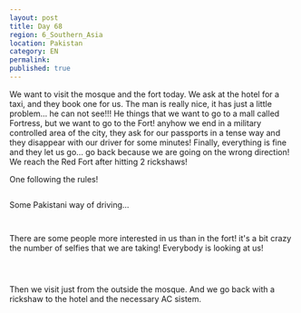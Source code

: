 ```yaml
---
layout: post
title: Day 68
region: 6_Southern_Asia
location: Pakistan
category: EN
permalink:
published: true
---
```


We want to visit the mosque and the fort today. We ask at the hotel for a taxi, and they book one for us. The man is really nice, it has just a little problem... he can not see!!! He things that we want to go to a mall called Fortress, but we want to go to the Fort! anyhow we end in a military controlled area of the city, they ask for our passports in a tense way and they disappear with our driver for some minutes! Finally, everything is fine and they let us go... go back because we are going on the wrong direction! We reach the Red Fort after hitting 2 rickshaws!

One following the rules!

<p><a
href="https://lh3.googleusercontent.com/Blc8tej2d-3yO0e2nZYtYUGQzxaXaHSuN9M_soQOt0fk6bsxNla52wcD8osbA14s9sX_JQc_5RiddZfwKYolHNd_koNEGb0EZ9mUn-ts8lRLdmOmVCPokKTzC2EDYSZtKSmw-w8XC5bT1IEzodCQmBSEFj4ViVsX9RZPmZjdJ9djQzt3lz69scVffX-CzX8ilRl7kzt_RtQ1Xl7sODfUR5l_jOEAqeNygKz8bxs1Esp76S-KwtQTbyAA5R_Y8WdiVsIINTolkw6fCxo9GjtdZ_ZdD_iAPyAv_h8xwssnYLoHZJjIhkNwgIPkqktV8er-UMffJhEHgPtd2i5QTkR3cdxGt7022mSkJdqtRzq-2YnsKf8ZeoLYBEEiSGH54xD0WmrRISdedUWlp8BK5C1oyPecv5tQVkPxEIFh_LzQh5aEmczKMR2AxaaTdtds6b21x78CqS2cIBmX8LRZXlMKAQczlUZ0-2fUryBg3vIOfxE4h0E3G1Nv4iadqwSCuU7ssXQgS0dvVTxYkjflAITlRT7RKMnAqlxZbaBL-NvpUNb60gy9hMfXaXE4PIYkR-YhT-HhGVvJ4qYeilnWu1TY0YyBCyuxtpYFfjNdpe_PY1rz8ne24k4yqWdfAb16IPlrLf_Z-7XyMuhZZ_S9z9Do0XVfWUOpDQ9pZRT56CQ98p_UvunxzfMK5WkJ-w=w1044-h783-no"><img 
src="https://lh3.googleusercontent.com/Blc8tej2d-3yO0e2nZYtYUGQzxaXaHSuN9M_soQOt0fk6bsxNla52wcD8osbA14s9sX_JQc_5RiddZfwKYolHNd_koNEGb0EZ9mUn-ts8lRLdmOmVCPokKTzC2EDYSZtKSmw-w8XC5bT1IEzodCQmBSEFj4ViVsX9RZPmZjdJ9djQzt3lz69scVffX-CzX8ilRl7kzt_RtQ1Xl7sODfUR5l_jOEAqeNygKz8bxs1Esp76S-KwtQTbyAA5R_Y8WdiVsIINTolkw6fCxo9GjtdZ_ZdD_iAPyAv_h8xwssnYLoHZJjIhkNwgIPkqktV8er-UMffJhEHgPtd2i5QTkR3cdxGt7022mSkJdqtRzq-2YnsKf8ZeoLYBEEiSGH54xD0WmrRISdedUWlp8BK5C1oyPecv5tQVkPxEIFh_LzQh5aEmczKMR2AxaaTdtds6b21x78CqS2cIBmX8LRZXlMKAQczlUZ0-2fUryBg3vIOfxE4h0E3G1Nv4iadqwSCuU7ssXQgS0dvVTxYkjflAITlRT7RKMnAqlxZbaBL-NvpUNb60gy9hMfXaXE4PIYkR-YhT-HhGVvJ4qYeilnWu1TY0YyBCyuxtpYFfjNdpe_PY1rz8ne24k4yqWdfAb16IPlrLf_Z-7XyMuhZZ_S9z9Do0XVfWUOpDQ9pZRT56CQ98p_UvunxzfMK5WkJ-w=w1044-h783-no" class="oversize" alt=""></a></p>

Some Pakistani way of driving...

<p><a
href="https://lh3.googleusercontent.com/52dqg4zu6HNt7SSufYTJwijmy-1eKbeAYvb7WLtTBqS5VLi-7tsLcxWHgKdib5s2c1d-dcgunVGYZZN7rcTN_jUU8-Sg9s9S3OG_ZwJuguyZXGsoRwZP4WPYhQTFg3muG2ioDIQu5jwIi5t7K7f-gIroMGuSYqlE96CqLkjl-8JXzMnmcLu4LWFtPMnspX_gjZ1-T2jNw5AWg6C1JgDFpCCNqQtkwC2wHxGXsWcLYh7HqpXSRzCdGcbm4mJsLqNgeqNlg8Ah2_jivcVNoSTX7mc9RcL1xKvAS84UNOc5HLDTOXJgr3XnLieHM1FCVB54CuoWg9qRbAEnlXLZaACSLpfBee-etrgPphw4MwP3G8MHnbkSeD8YNiwgW4jtXq2uFZEmVkw4rvRxZeL7lGfIYQ3BKLginjXMw61ZSGDuPm716ptGC0rJmJ5XxBsdXGsFxApnhN_oRC1jh7BcdBCH68c5USgRbOm9f5VNhz3l3-Xm7rcdTjah3gZLrSbM_EMsxhE7vFTubktYVisPTm4wQ216_QnixPYllmCjehJt_oMiKNUBH3NMKNZjw3RX6KfbYQqnPCfQ9b478mXbshW4N0EoMnfZDcXlBuDT1yUkWBjmVD7_HzPUyibM8eMnvfs-7c3TGQu87pERo6QiA0-dDJUrQUtWF9J_wdUnxyHapFRWjC7lZdLUbstO2w=w1044-h783-no"><img 
src="https://lh3.googleusercontent.com/52dqg4zu6HNt7SSufYTJwijmy-1eKbeAYvb7WLtTBqS5VLi-7tsLcxWHgKdib5s2c1d-dcgunVGYZZN7rcTN_jUU8-Sg9s9S3OG_ZwJuguyZXGsoRwZP4WPYhQTFg3muG2ioDIQu5jwIi5t7K7f-gIroMGuSYqlE96CqLkjl-8JXzMnmcLu4LWFtPMnspX_gjZ1-T2jNw5AWg6C1JgDFpCCNqQtkwC2wHxGXsWcLYh7HqpXSRzCdGcbm4mJsLqNgeqNlg8Ah2_jivcVNoSTX7mc9RcL1xKvAS84UNOc5HLDTOXJgr3XnLieHM1FCVB54CuoWg9qRbAEnlXLZaACSLpfBee-etrgPphw4MwP3G8MHnbkSeD8YNiwgW4jtXq2uFZEmVkw4rvRxZeL7lGfIYQ3BKLginjXMw61ZSGDuPm716ptGC0rJmJ5XxBsdXGsFxApnhN_oRC1jh7BcdBCH68c5USgRbOm9f5VNhz3l3-Xm7rcdTjah3gZLrSbM_EMsxhE7vFTubktYVisPTm4wQ216_QnixPYllmCjehJt_oMiKNUBH3NMKNZjw3RX6KfbYQqnPCfQ9b478mXbshW4N0EoMnfZDcXlBuDT1yUkWBjmVD7_HzPUyibM8eMnvfs-7c3TGQu87pERo6QiA0-dDJUrQUtWF9J_wdUnxyHapFRWjC7lZdLUbstO2w=w1044-h783-no" class="oversize" alt=""></a></p>

<p><a
href="https://lh3.googleusercontent.com/Y91xGpEjBZOllULQCLYxbY__P375ilJXWb9YBMeIY0Pj5JsMeyHSlpIWlwM2T5l7MVULpZMwQijn30VDQBaixf3ghenhZellbON33qdVRhyzJRaF4OLqDmMenR4L5Ug7Sl0pr59DkWupPidvf3ugIXJEYYQJRy8Cu0R7FnW4mpdHnRJ5187BMNBRvUBRlSD3aLRBSjMo-v0YBaCo5zCkgVRLR4hZJHKezcaCEatty7o-ndVfvtw9nUHhl5xKfpAPS6TrGB2Nfv4FHUcAKyMNrSiAgRRBiwSqtbx8oCwVL23ylIZnSk0lKFJMaU60W8TesKkjzl5V9ktP3xRw5gmnSibFGrmLmCNm2phfWznTc00yDLYQ78QbSSRhwjO0r2dunvuJWslFA_B_-9aTGKYIs5SHcey7gJE3QBlbVk-fsey_V_Zf5SsSoH5SZm6fQrbNnM9aAJRT3D0uRRBp-3vJ3lfHafEuxUaqtKLFmpMzhP6SPm4FlTk0ws_ZYt9uzY0gjgv4WYm1CAFuy9OY8UqqL0Ciqe4ABFL21sgiZfteHShchmnYL71M7x8KyAYSa8R09mjud-5vxpC8xjzXWw9yZZQv42SNHqrYHoQj63V8YbvsZjE1AkKnyJmqR8HX4Rrsflsyc-TS7GBMmUzYHI-rlqs1uwCEWBg3DGpK5AZeB8mXc0XE1j6lGbFZPg=w1044-h783-no"><img 
src="https://lh3.googleusercontent.com/Y91xGpEjBZOllULQCLYxbY__P375ilJXWb9YBMeIY0Pj5JsMeyHSlpIWlwM2T5l7MVULpZMwQijn30VDQBaixf3ghenhZellbON33qdVRhyzJRaF4OLqDmMenR4L5Ug7Sl0pr59DkWupPidvf3ugIXJEYYQJRy8Cu0R7FnW4mpdHnRJ5187BMNBRvUBRlSD3aLRBSjMo-v0YBaCo5zCkgVRLR4hZJHKezcaCEatty7o-ndVfvtw9nUHhl5xKfpAPS6TrGB2Nfv4FHUcAKyMNrSiAgRRBiwSqtbx8oCwVL23ylIZnSk0lKFJMaU60W8TesKkjzl5V9ktP3xRw5gmnSibFGrmLmCNm2phfWznTc00yDLYQ78QbSSRhwjO0r2dunvuJWslFA_B_-9aTGKYIs5SHcey7gJE3QBlbVk-fsey_V_Zf5SsSoH5SZm6fQrbNnM9aAJRT3D0uRRBp-3vJ3lfHafEuxUaqtKLFmpMzhP6SPm4FlTk0ws_ZYt9uzY0gjgv4WYm1CAFuy9OY8UqqL0Ciqe4ABFL21sgiZfteHShchmnYL71M7x8KyAYSa8R09mjud-5vxpC8xjzXWw9yZZQv42SNHqrYHoQj63V8YbvsZjE1AkKnyJmqR8HX4Rrsflsyc-TS7GBMmUzYHI-rlqs1uwCEWBg3DGpK5AZeB8mXc0XE1j6lGbFZPg=w1044-h783-no" class="oversize" alt=""></a></p>

There are some people more interested in us than in the fort! it's a bit crazy the number of selfies that we are taking! Everybody is looking at us!

 <p><a
href="https://lh3.googleusercontent.com/SGDr3h_avqUmlU2ZYzwmQWpxIU0NbIQ6X9hgAJ1XHXf81zvWpAi81UejbpEZW-XAk96m9kTCV8i9BeZIxVU9OqBEOWMVllQDYSROGTD4z7msSugpjviXhIezAO36cnlhR7J_KfJS625Para6aJbXHoawAiVPrDeWxKhOgMzhKZoTvaZ0ehqvPMcbYMfUfW77fkLhu1TIEHIkgP_tybJqbeDSJf6m-z7fMeeRec42r-7-9DA0PqKpPNpvtz0UyRTpOApoqsssgS7yOj-fifIw_REL9KjYa87iR7A323Te8rzaHeeelNYPXBB9x39VwSpTh60TqOT_4FhzsEOMMcO3stigiB6l6AGEtCHxHqqkAZwj7UQAt-r7cnsy_ZvvJ8NISZu9jY02bsXTd7rkThZie7iLcpG6aBD-6kVIB622YTrvQopmrEaLnFrBGd2jhGexMBr7zqFRnZfk3KDEjlM8zYnT-chLSJjEBw6sBpD70FbvJDOSq3_eaVZfjvwnIyboUqEEHPOt71w3WsiUSmSrz1sZ5t95jrLIOKnXvWJZcQBlRbmkcr_j7u_tUEFLyqJhR7xjIgBCNrDJTvdKwbX7gXS5OsCt_ZULNy6hKfIrMJ6Ln34X5zHtHEbFAk_xzNEE_X-4ZrCIxEwBvz8ZTAdHUc6nsK4z1ZH17z6slcXgQM9_ybhUaUlGPNM1Dg=w1044-h783-no"><img 
src="https://lh3.googleusercontent.com/SGDr3h_avqUmlU2ZYzwmQWpxIU0NbIQ6X9hgAJ1XHXf81zvWpAi81UejbpEZW-XAk96m9kTCV8i9BeZIxVU9OqBEOWMVllQDYSROGTD4z7msSugpjviXhIezAO36cnlhR7J_KfJS625Para6aJbXHoawAiVPrDeWxKhOgMzhKZoTvaZ0ehqvPMcbYMfUfW77fkLhu1TIEHIkgP_tybJqbeDSJf6m-z7fMeeRec42r-7-9DA0PqKpPNpvtz0UyRTpOApoqsssgS7yOj-fifIw_REL9KjYa87iR7A323Te8rzaHeeelNYPXBB9x39VwSpTh60TqOT_4FhzsEOMMcO3stigiB6l6AGEtCHxHqqkAZwj7UQAt-r7cnsy_ZvvJ8NISZu9jY02bsXTd7rkThZie7iLcpG6aBD-6kVIB622YTrvQopmrEaLnFrBGd2jhGexMBr7zqFRnZfk3KDEjlM8zYnT-chLSJjEBw6sBpD70FbvJDOSq3_eaVZfjvwnIyboUqEEHPOt71w3WsiUSmSrz1sZ5t95jrLIOKnXvWJZcQBlRbmkcr_j7u_tUEFLyqJhR7xjIgBCNrDJTvdKwbX7gXS5OsCt_ZULNy6hKfIrMJ6Ln34X5zHtHEbFAk_xzNEE_X-4ZrCIxEwBvz8ZTAdHUc6nsK4z1ZH17z6slcXgQM9_ybhUaUlGPNM1Dg=w1044-h783-no" class="oversize" alt=""></a></p>

<p><a
href="https://lh3.googleusercontent.com/8CYJLJ5PXDwWTPc9lhW03qFL4hxvhdrA_jTIpRBKAMv_6z3wC8oro7xKC1QMnnSNr88QWVwCzmvDqCeg5aMOEzJEbBbwL0AmDlRE3Sw87u6qOwXAUFuFMNOi2HHyYLMttUBfiKl1d2v4EypF7OyXSZpDyXNvWTgKuGtVrvIVYXQhroDOviXBJRC1K7c1mv8iDQ7VE4CT_dwAnIaUWTGhM5r0vwIZV0reQDtFZWQkGZJlX1bzS3ZOrD75zQcqRMgsM_MnrezBWcgOE5LxIJv0uwbT8HNEilC3ljyKY0aP4IjXsSwC8k3H905B0PuCp0FJEmWpwCfHAiII3dwwKOz4iX9ZcKKwVGeSLHFSOi377uaxCxyH5Go1fZiulp5YSQOTRoQ-a3_A4FyTfq6PcfkKu-RtX-E7tVtBtiOdt3nx3zA2zNlQUziEzYQPLGlKgL8viuwyolIfM8lk-TQyRW7DeJciCsclpfrF3W9xaSsL3eaPsQOrkbsGznaEgw4tOMdiHVjPQruhp3Hyga5-VSEtPIKMuzzPoUNUZfqAKlGRnpz2ybwbmVX3EMS4k-zYl4tUs9QHV5Xm3XSDjSZbTIjbgh0sGmSRNdQDdJ_S3F71VSdWwi__wnCOVyTHDSWXKfkWiAfLoTvFHGJFTwxk6hZVTXktLaTykHGn4sbLu0LDvV4ydrfruLCXz8j3ww=w835-h626-no"><img 
src="https://lh3.googleusercontent.com/8CYJLJ5PXDwWTPc9lhW03qFL4hxvhdrA_jTIpRBKAMv_6z3wC8oro7xKC1QMnnSNr88QWVwCzmvDqCeg5aMOEzJEbBbwL0AmDlRE3Sw87u6qOwXAUFuFMNOi2HHyYLMttUBfiKl1d2v4EypF7OyXSZpDyXNvWTgKuGtVrvIVYXQhroDOviXBJRC1K7c1mv8iDQ7VE4CT_dwAnIaUWTGhM5r0vwIZV0reQDtFZWQkGZJlX1bzS3ZOrD75zQcqRMgsM_MnrezBWcgOE5LxIJv0uwbT8HNEilC3ljyKY0aP4IjXsSwC8k3H905B0PuCp0FJEmWpwCfHAiII3dwwKOz4iX9ZcKKwVGeSLHFSOi377uaxCxyH5Go1fZiulp5YSQOTRoQ-a3_A4FyTfq6PcfkKu-RtX-E7tVtBtiOdt3nx3zA2zNlQUziEzYQPLGlKgL8viuwyolIfM8lk-TQyRW7DeJciCsclpfrF3W9xaSsL3eaPsQOrkbsGznaEgw4tOMdiHVjPQruhp3Hyga5-VSEtPIKMuzzPoUNUZfqAKlGRnpz2ybwbmVX3EMS4k-zYl4tUs9QHV5Xm3XSDjSZbTIjbgh0sGmSRNdQDdJ_S3F71VSdWwi__wnCOVyTHDSWXKfkWiAfLoTvFHGJFTwxk6hZVTXktLaTykHGn4sbLu0LDvV4ydrfruLCXz8j3ww=w835-h626-no" class="oversize" alt=""></a></p>

<p><a
href="https://lh3.googleusercontent.com/z7lxxvwjIHT43SJuYUQ4onTQA2-ymxymMuPXi5qVHpUm8S8sjQOKbfUZBM09cLkx4hxIvnx6S_OtNddPUWky75mUKA_I8lkANUQB4-rI1jZNF8omWELJ7--b0QjeR836eQS5_os3uQMr5LE2s5-Hb2LZeb-xolYvxgp7mMd80SclywcwdehZXJRt1Xp2P39IThSeXwbWprLG-66fNFF7cVoXHXHuQbXE6CmcX0WFKqG-bzS7cFzgQrBSu5_GWOsAxsyM35gNpotiDz3YA7eY-VAJR3PLoQLj4pgRQ1_6KB1GXZsV6bMd589Lu5PTwxMnZO5bfH4W7R4dm68VaZwQoQHa0MmX1ZZAjNIR6ZmcWk5SqMAFXgi9oKIOTg9FtKQWTbhSME7Ol0l0arNJCQZIgvFwnqQAi1YaOabgdD4kHCEuJDRTHEbRCtXgalI--lj3oZhwopMsF1z77lMRMqZj9wzsZ7NNcBQFtHIeRft-TB52Jc5B1_evrtx40m3l7h_0XrB_agoldJriNYRx_pQWiEy-sO68UTsr5Nd9YqbMcAiu-q6faOd-NC6ln09MOsxKVIdFr0Msn6Q1bRzSAJpsKngaP4uBkTODS-UoOcdqvH0B83uX_YGh9uZwV9FD0fwjbDBSo_kSB-x476MqWlBytHAZWLeDHihhHWxH0lHutsvirDssj-dVYwKT6g=w1044-h783-no"><img 
src="https://lh3.googleusercontent.com/z7lxxvwjIHT43SJuYUQ4onTQA2-ymxymMuPXi5qVHpUm8S8sjQOKbfUZBM09cLkx4hxIvnx6S_OtNddPUWky75mUKA_I8lkANUQB4-rI1jZNF8omWELJ7--b0QjeR836eQS5_os3uQMr5LE2s5-Hb2LZeb-xolYvxgp7mMd80SclywcwdehZXJRt1Xp2P39IThSeXwbWprLG-66fNFF7cVoXHXHuQbXE6CmcX0WFKqG-bzS7cFzgQrBSu5_GWOsAxsyM35gNpotiDz3YA7eY-VAJR3PLoQLj4pgRQ1_6KB1GXZsV6bMd589Lu5PTwxMnZO5bfH4W7R4dm68VaZwQoQHa0MmX1ZZAjNIR6ZmcWk5SqMAFXgi9oKIOTg9FtKQWTbhSME7Ol0l0arNJCQZIgvFwnqQAi1YaOabgdD4kHCEuJDRTHEbRCtXgalI--lj3oZhwopMsF1z77lMRMqZj9wzsZ7NNcBQFtHIeRft-TB52Jc5B1_evrtx40m3l7h_0XrB_agoldJriNYRx_pQWiEy-sO68UTsr5Nd9YqbMcAiu-q6faOd-NC6ln09MOsxKVIdFr0Msn6Q1bRzSAJpsKngaP4uBkTODS-UoOcdqvH0B83uX_YGh9uZwV9FD0fwjbDBSo_kSB-x476MqWlBytHAZWLeDHihhHWxH0lHutsvirDssj-dVYwKT6g=w1044-h783-no" class="oversize" alt=""></a></p>

Then we visit just from the outside the mosque. And we go back with a rickshaw to the hotel and the necessary AC sistem.

<p><a
href="https://lh3.googleusercontent.com/Be9tTH6V4ib-0MZVImUl5FAdQVjA9GZbER_BK-TnLLdgpoZstICqSNmgVE3UCkumrdHIiIVH117Bo_BU3S_p9za5qXVrW_jgP8eYLZmHvEplC4xWUCC887bHE2GoEAVplYq7smRuMd9PNB5VHmvecRfszRC1Pyo3hluMetjX2hcVQw0KfMIFUVVodOFwt23RFraWae0Y572i9TvlBtZggy_q2X0PKJEK8AD8NABxVwMyq8wyCSM8TjNfVc47eiHbE7gOPNvXhTD19MBA-1x4HrNo8ItsaOcOOfshqVk6A9-mmxzMLoYCX-jOlIC30fsdKuX0BNa8oRdU4pAMZk3pAhuRxDR7QLv_gvTlHQuoqMPgPQq1-45LKq7t_Tjb4fLVFsCUm_vNG3oAgfLRJdkK-uKDlpUsJQFcq5DPQjqCM0jZA_rklZMt81TxakmlTnOH7CgDP9EexEGxWbjlICL8RTqalnlysk13KniEglDppK_1nBFDflIVtHIQYdpvr-Da0otVxPBDS1Oh1MjqUdaVPnryR_y6pT1qkr40zu-0DB5riqAIjU82n0CXyiP-BMmxx08cZP2XMp11WX68IQRv1kawVU-Ewum0O7jA3Jka5CIYzPZ2jHJ_H_G6w6lzJCP2lZYJOvVnNeDAxXm2w5vQEzGocn7rA_q-hXFpav3ydluj6QTUPt6cGjfEBA=w835-h626-no"><img 
src="https://lh3.googleusercontent.com/Be9tTH6V4ib-0MZVImUl5FAdQVjA9GZbER_BK-TnLLdgpoZstICqSNmgVE3UCkumrdHIiIVH117Bo_BU3S_p9za5qXVrW_jgP8eYLZmHvEplC4xWUCC887bHE2GoEAVplYq7smRuMd9PNB5VHmvecRfszRC1Pyo3hluMetjX2hcVQw0KfMIFUVVodOFwt23RFraWae0Y572i9TvlBtZggy_q2X0PKJEK8AD8NABxVwMyq8wyCSM8TjNfVc47eiHbE7gOPNvXhTD19MBA-1x4HrNo8ItsaOcOOfshqVk6A9-mmxzMLoYCX-jOlIC30fsdKuX0BNa8oRdU4pAMZk3pAhuRxDR7QLv_gvTlHQuoqMPgPQq1-45LKq7t_Tjb4fLVFsCUm_vNG3oAgfLRJdkK-uKDlpUsJQFcq5DPQjqCM0jZA_rklZMt81TxakmlTnOH7CgDP9EexEGxWbjlICL8RTqalnlysk13KniEglDppK_1nBFDflIVtHIQYdpvr-Da0otVxPBDS1Oh1MjqUdaVPnryR_y6pT1qkr40zu-0DB5riqAIjU82n0CXyiP-BMmxx08cZP2XMp11WX68IQRv1kawVU-Ewum0O7jA3Jka5CIYzPZ2jHJ_H_G6w6lzJCP2lZYJOvVnNeDAxXm2w5vQEzGocn7rA_q-hXFpav3ydluj6QTUPt6cGjfEBA=w835-h626-no" class="oversize" alt=""></a></p>

<p><a
href="https://lh3.googleusercontent.com/iC-bOPvHc9-VN63NjduWGwt7mTvQjyCR0yUUp0qmEw72T3Vds7Hu9mbofm-pJU8wPwx7HdpCtVSsuQEEWPmfkQuXr13LKk8ukaANC8QIuUe-XRzQExBA8y22ZEELEY8dgpBvryQtPEVMxZIqpUqFYCYVTP1-BWfg3VTxEiKF6Qx8ALL4DfeOrax5iOSf0wyih8f-dyve7uprYX-mGB7jnnps_vPZxBLiRNw1EoDHBKUbogIAHVdv6rJJ-Ns1utzlYlTEFGt7R_GgBWWQXskSPFa5quNYwThH_C4sKotvko0u1oo31KgEnWkOcSOFypZ32MJbzu5uutCJsmfNzpl1zuY35DnwBmjIPoZnmPLeprGHuIIk2wTuOoODJHMLn81exVZHT7DnQDPiNGeSsjCdM2AgNYRMlZeoOx9U2wLz0PYCbHvrW39gilbmEngXL-roubHGDhUyd-C5TCdtGdN_u5rBAfovYNvpiqh6WMBhUshdARgWWNZy0sRtjAc94RnpariAeeawsU5oQRJHM-xWydna12cRecVqHS0_FNeEYy3W3sNcaAF8CNt45frNj3xnopUQt1HDogT6Eb0E-tokybe_ra2Pz4HPMUfF6ffdvKui5avM3U3i1aVygARXV1kwAp1Of_YvHW5gQcJYw9PRTG8wp6ad5mUUhLOkKj-0xtBm0kzPPxZZIHIOIw=w1044-h783-no"><img 
src="https://lh3.googleusercontent.com/iC-bOPvHc9-VN63NjduWGwt7mTvQjyCR0yUUp0qmEw72T3Vds7Hu9mbofm-pJU8wPwx7HdpCtVSsuQEEWPmfkQuXr13LKk8ukaANC8QIuUe-XRzQExBA8y22ZEELEY8dgpBvryQtPEVMxZIqpUqFYCYVTP1-BWfg3VTxEiKF6Qx8ALL4DfeOrax5iOSf0wyih8f-dyve7uprYX-mGB7jnnps_vPZxBLiRNw1EoDHBKUbogIAHVdv6rJJ-Ns1utzlYlTEFGt7R_GgBWWQXskSPFa5quNYwThH_C4sKotvko0u1oo31KgEnWkOcSOFypZ32MJbzu5uutCJsmfNzpl1zuY35DnwBmjIPoZnmPLeprGHuIIk2wTuOoODJHMLn81exVZHT7DnQDPiNGeSsjCdM2AgNYRMlZeoOx9U2wLz0PYCbHvrW39gilbmEngXL-roubHGDhUyd-C5TCdtGdN_u5rBAfovYNvpiqh6WMBhUshdARgWWNZy0sRtjAc94RnpariAeeawsU5oQRJHM-xWydna12cRecVqHS0_FNeEYy3W3sNcaAF8CNt45frNj3xnopUQt1HDogT6Eb0E-tokybe_ra2Pz4HPMUfF6ffdvKui5avM3U3i1aVygARXV1kwAp1Of_YvHW5gQcJYw9PRTG8wp6ad5mUUhLOkKj-0xtBm0kzPPxZZIHIOIw=w1044-h783-no" class="oversize" alt=""></a></p>